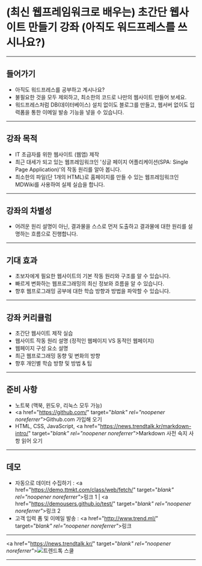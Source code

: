 # (최신 웹프레임워크로 배우는) 초간단 웹사이트 만들기 강좌 (아직도 워드프레스를 쓰시나요?)
***
## 들어가기

- 아직도 워드프레스를 공부하고 계시나요?
- 불필요한 것을 모두 제외하고, 최소한의 코드로 나만의 웹사이트 만들어 보세요.
- 워드프레스처럼 DB(데이터베이스) 설치 없이도 블로그를 만들고, 웹서버 없이도 입력폼을 통한 이메일 발송 기능을 넣을 수 있습니다.

***
## 강좌 목적

- IT 초급자를 위한 웹사이트 (웹앱) 제작
- 최근 대세가 되고 있는 웹프레임워크인 '싱글 페이지 어플리케이션(SPA: Single Page Application)'의 작동 원리를 알아 봅니다.
- 최소한의 파일(단 1개의 HTML)로 홈페이지를 만들 수 있는 웹프레임워크인 MDWiki를 사용하여 실제 실습을 합니다.

***
## 강좌의 차별성

- 어려운 원리 설명이 아닌, 결과물을 스스로 먼저 도출하고 결과물에 대한 원리를 설명하는 흐름으로 진행합니다.

***
## 기대 효과

- 초보자에게 필요한 웹사이트의 기본 작동 원리와 구조를 알 수 있습니다.
- 빠르게 변화하는 웹프로그래밍의 최신 정보와 흐름을 알 수 있습니다.
- 향후 웹프로그래밍 공부에 대한 학습 방향과 방법을 파악할 수 있습니다.

***
## 강좌 커리큘럼

- 초간단 웹사이트 제작 실습
- 웹사이트 작동 원리 설명 (정적인 웹페이지 VS 동적인 웹페이지)
- 웹페이지 구성 요소 설명
- 최근 웹프로그래밍 동향 및 변화의 방향
- 향후 개인별 학습 방향 및 방법 & 팁

***
## 준비 사항

- 노트북 (맥북, 윈도우, 리눅스 모두 가능)
- <a href="https://github.com/" target="_blank" rel="noopener noreferrer"_>Github.com</a> 가입해 오기
- HTML, CSS, JavaScript, <a href="https://news.trendtalk.kr/markdown-intro/" target="_blank" rel="noopener noreferrer"_>Markdown</a> 사전 숙지 사항 읽어 오기

***
## 데모

- 자동으로 데이터 수집하기 : <a href="https://demo.ttmkt.com/class/web/fetch/" target="_blank" rel="noopener noreferrer"_>링크 1</a> | <a href="https://demousers.github.io/test/" target="_blank" rel="noopener noreferrer"_>링크 2</a>
- 고객 입력 폼 및 이메일 발송 : <a href="http://www.trend.ml/" target="_blank" rel="noopener noreferrer"_>링크</a>

***

<a href="https://news.trendtalk.kr/" target="_blank" rel="noopener noreferrer"_>![트렌드톡 스쿨](https://hellotblog.files.wordpress.com/2018/04/trendtalk-insight-cover-800x400.png)</a>

***
